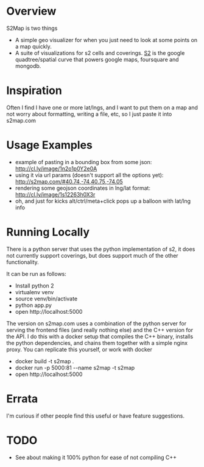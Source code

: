 Overview
========
S2Map is two things
- A simple geo visualizer for when you just need to look at some points on a map quickly. 
- A suite of visualizations for s2 cells and coverings. [S2](http://code.google.com/p/s2-geometry-library/) is the google quadtree/spatial curve that powers google maps, foursquare and mongodb.

Inspiration
===========
Often I find I have one or more lat/lngs, and I want to put them on a map and not worry about formatting, writing a file, etc, so I just paste it into s2map.com

Usage Examples
==============
- example of pasting in a bounding box from some json: http://cl.ly/image/1n2o1p0Y2e0A
- using it via url params (doesn't support all the options yet): http://s2map.com/#40.74,-74,40.75,-74.05
- rendering some geojson coordinates in lng/lat format: http://cl.ly/image/1s12263h0X3r
- oh, and just for kicks alt/ctrl/meta+click pops up a balloon with lat/lng info

Running Locally
===============
There is a python server that uses the python implementation of s2, it does not currently support coverings, but does support much of the other functionality.

It can be run as follows:

- Install python 2
- virtualenv venv
- source venv/bin/activate
- python app.py
- open http://localhost:5000

The version on s2map.com uses a combination of the python server for serving the frontend files (and really nothing else) and the C++ version for the API. I do this with a docker setup that compiles the C++ binary, installs the python dependencies, and chains them together with a simple nginx proxy. You can replicate this yourself, or work with docker

- docker build -t s2map .
- docker run -p 5000:81 --name s2map -t s2map
- open http://localhost:5000

Errata
======
I'm curious if other people find this useful or have feature suggestions.

TODO
====
- See about making it 100% python for ease of not compiling C++